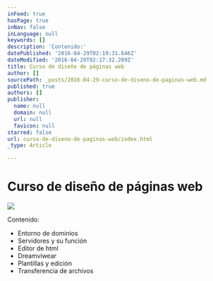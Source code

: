 ```yaml
---
inFeed: true
hasPage: true
inNav: false
inLanguage: null
keywords: []
description: 'Contenido:'
datePublished: '2016-04-29T02:19:31.646Z'
dateModified: '2016-04-29T02:17:32.209Z'
title: Curso de diseño de páginas web
author: []
sourcePath: _posts/2016-04-29-curso-de-diseno-de-paginas-web.md
published: true
authors: []
publisher:
  name: null
  domain: null
  url: null
  favicon: null
starred: false
url: curso-de-diseno-de-paginas-web/index.html
_type: Article

---
```

# Curso de diseño de páginas web
![](https://the-grid-user-content.s3-us-west-2.amazonaws.com/ce95eea3-b375-44ae-b16c-8b2c5280a3e9.png)

Contenido:

* Entorno de dominios
* Servidores y su función
* Editor de html
* Dreamviwear
* Plantillas y edición
* Transferencia de archivos